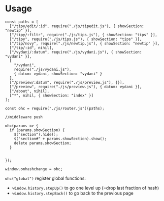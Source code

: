 # Usage

```
const paths = [
  ["/tipy/edit/:id", require("./js/tipedit.js"), { showSection: "newtip" }],
  ["/tipy/:filtr", require("./js/tips.js"), { showSection: "tips" }],
  ["/tipy", require("./js/tips.js"), { showSection: "tips" }],
  ["/tip/novy", require("./js/newtip.js"), { showSection: "newtip" }],
  ["/tip/:id", nihil],
  ["/vydani/:datum", require("./js/vydani.js"), { showSection: "vydani" }],
  [
    "/vydani",
    require("./js/vydani.js"),
    { datum: vydani, showSection: "vydani" }
  ],
  ["/preview/:datum", require("./js/preview.js"), {}],
  ["/preview", require("./js/preview.js"), { datum: vydani }],
  ["/about", nihil],
  ["*", nihil, { showSection: "index" }]
];

const ohc = require("./js/router.js")(paths);

//middleware push

ohc(params => {
  if (params.showSection) {
    $("section").hide();
    $("section#" + params.showSection).show();
    delete params.showSection;
  }


});

window.onhashchange = ohc;

```

`ohc("global")` register global functions:

- `window.history.stepUp()` to go one level up (=drop last fraction of hash)
- `window.history.stepBack()` to go back to the previous page

